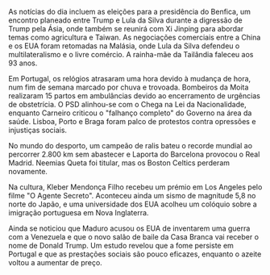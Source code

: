 As notícias do dia incluem as eleições para a presidência do Benfica, um encontro planeado entre Trump e Lula da Silva durante a digressão de Trump pela Ásia, onde também se reunirá com Xi Jinping para abordar temas como agricultura e Taiwan. As negociações comerciais entre a China e os EUA foram retomadas na Malásia, onde Lula da Silva defendeu o multilateralismo e o livre comércio. A rainha-mãe da Tailândia faleceu aos 93 anos.

Em Portugal, os relógios atrasaram uma hora devido à mudança de hora, num fim de semana marcado por chuva e trovoada. Bombeiros da Moita realizaram 15 partos em ambulâncias devido ao encerramento de urgências de obstetrícia. O PSD alinhou-se com o Chega na Lei da Nacionalidade, enquanto Carneiro criticou o "falhanço completo" do Governo na área da saúde. Lisboa, Porto e Braga foram palco de protestos contra opressões e injustiças sociais.

No mundo do desporto, um campeão de ralis bateu o recorde mundial ao percorrer 2.800 km sem abastecer e Laporta do Barcelona provocou o Real Madrid. Neemias Queta foi titular, mas os Boston Celtics perderam novamente.

Na cultura, Kleber Mendonça Filho recebeu um prémio em Los Angeles pelo filme "O Agente Secreto". Aconteceu ainda um sismo de magnitude 5,8 no norte do Japão, e uma universidade dos EUA acolheu um colóquio sobre a imigração portuguesa em Nova Inglaterra.

Ainda se noticiou que Maduro acusou os EUA de inventarem uma guerra com a Venezuela e que o novo salão de baile da Casa Branca vai receber o nome de Donald Trump. Um estudo revelou que a fome persiste em Portugal e que as prestações sociais são pouco eficazes, enquanto o azeite voltou a aumentar de preço.